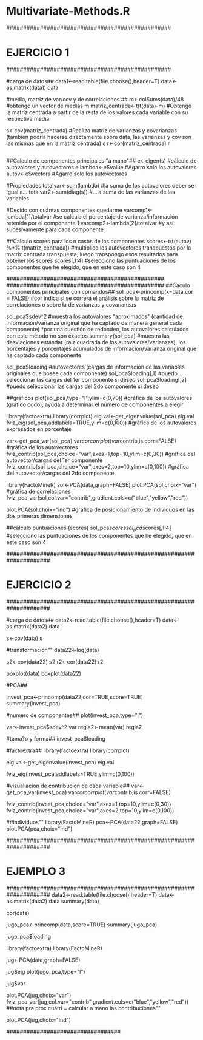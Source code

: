 # Multivariate-Methods.R

#################################################
#                    EJERCICIO 1
#################################################

#carga de datos##
data1<-read.table(file.choose(),header=T)
data<-as.matrix(data1)
data

#media, matriz de var/cov  y de correlaciones ##
m<-colSums(data)/48 #obtengo un vector de medias
m
matriz_centrada<-t(t(data)-m) #Obtengo la matriz centrada a partir de la resta de los valores cada variable con su respectiva media

s<-cov(matriz_centrada) #Realiza matriz de varianzas y covarianzas (también podría hacerse directamente sobre data, las varianzas y cov son las mismas que en la matriz centrada)
s
r<-cor(matriz_centrada)
r

##
##Calculo de componentes principales "a mano"##
e<-eigen(s) #cálculo de autovalores y autovectores
e
lambda<-e$value #Agarro solo los autovalores
autov<-e$vectors #Agarro solo los autovectores

#Propiedades
totalvar<-sum(lambda) #la suma de los autovalores deber ser igual a...
totalvar2<-sum(diag(s)) #...la suma de las varianzas de las variables 

#Decido con cuántas componentes quedarme
varcomp1<-lambda[1]/totalvar #se calcula el porcentaje de varianza/información retenida por el componente 1
varcomp2<-lambda[2]/totalvar #y así sucesivamente para cada componente

##Calculo scores para los n casos de los componentes
scores<-t(t(autov) %*% t(matriz_centrada)) #multiplico los autovectores transpuestos por la matriz centrada transpuesta, luego transpongo esos resultados para obtener los scores
scores[,1:4] #selecciono las puntuaciones de los componentes que he elegido, que en este caso son 4


###############################################
###############################################
##Caculo componentes principales con comandos##
sol_pca<-princomp(x=data,cor = FALSE) #cor indica si se correrá el análisis sobre la matriz de correlaciones o sobre la de varianzas y covarianzas

sol_pca$sdev^2 #muestra los autovalores "aproximados" (cantidad de información/varianza original que ha captado de manera general cada componente) *por una cuestión de redondeo, los autovalores calculados con este método no son exactos
summary(sol_pca) #muestra las desviaciones estándar (raiz cuadrada de los autovalores/varianzas), los porcentajes y porcentajes acumulados de información/varianza original que ha captado cada componente

sol_pca$loading #autovectores (cargas de información de las variables originales que posee cada componente)
sol_pca$loading[,1] #puedo seleccionar las cargas del 1er componente si deseo
sol_pca$loading[,2] #puedo seleccionar las cargas del 2do componente si deseo


##graficos
plot(sol_pca,type="l",ylim=c(0,70)) #gráfica de los autovalores (gráfico codo), ayuda a determinar el número de componentes a elegir

library(factoextra)
library(corrplot)
eig.val<-get_eigenvalue(sol_pca)
eig.val
fviz_eig(sol_pca,addlabels=TRUE,ylim=c(0,100)) #gráfica de los autovalores expresados en porcentaje

var<-get_pca_var(sol_pca)
var$cor
corrplot(var$contrib,is.corr=FALSE) #gráfica de los autovectores
fviz_contrib(sol_pca,choice="var",axes=1,top=10,ylim=c(0,30)) #gráfica del autovector/cargas del 1er componente
fviz_contrib(sol_pca,choice="var",axes=2,top=10,ylim=c(0,100)) #gráfica del autovector/cargas del 2do componente

library(FactoMineR)
sol<-PCA(data,graph=FALSE)
plot.PCA(sol,choix="var") #gráfica de correlaciones
fviz_pca_var(sol,col.var="contrib",gradient.cols=c("blue","yellow","red"))

plot.PCA(sol,choix="ind") #gráfica de posicionamiento de individuos en las dos primeras dimensiones


##calculo puntuaciones (scores)
sol_pca$scores
sol_pca$scores[,1:4] #selecciono las puntuaciones de los componentes que he elegido, que en este caso son 4





#####################################################################
#                        EJERCICIO 2
#####################################################################

#carga de datos##
data2<-read.table(file.choose(),header=T)
data<-as.matrix(data2)
data


s<-cov(data)
s

#transformacion""
data22<-log(data)

s2<-cov(data22)
s2
r2<-cor(data22)
r2

boxplot(data)
boxplot(data22)


#PCA##

invest_pca<-princomp(data22,cor=TRUE,score=TRUE)
summary(invest_pca)

#numero de componentes##
plot(invest_pca,type="l")

var<-invest_pca$sdev^2
var
regla2<-mean(var)
regla2

#tama?o y forma##
invest_pca$loading

#factoextra##
library(factoextra)
library(corrplot)

eig.val<-get_eigenvalue(invest_pca)
eig.val

fviz_eig(invest_pca,addlabels=TRUE,ylim=c(0,100))

#vizualiacion de contribucion de cada variable##
var<-get_pca_var(invest_pca)
var$cor
corrplot(var$contrib,is.corr=FALSE)

fviz_contrib(invest_pca,choice="var",axes=1,top=10,ylim=c(0,30))
fviz_contrib(invest_pca,choice="var",axes=2,top=10,ylim=c(0,100))

##individuos""
library(FactoMineR)
pca<-PCA(data22,graph=FALSE)
plot.PCA(pca,choix="ind")


#####################################################################
#                        EJEMPLO 3
#####################################################################
data2<-read.table(file.choose(),header=T)
data<-as.matrix(data2)
data
summary(data)

cor(data)

jugo_pca<-princomp(data,score=TRUE)
summary(jugo_pca)

jugo_pca$loading


library(factoextra)
library(FactoMineR)

jug<-PCA(data,graph=FALSE)

jug$eig
plot(jugo_pca,type="l")

jug$var

plot.PCA(jug,choix="var")
fviz_pca_var(jug,col.var="contrib",gradient.cols=c("blue","yellow","red"))
##nota pra prox cuatri = calcular a mano las contribuciones""

plot.PCA(jug,choix="ind")

##################################
